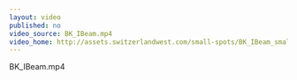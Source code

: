 ```yaml
---
layout: video
published: no
video_source: BK_IBeam.mp4
video_home: http://assets.switzerlandwest.com/small-spots/BK_IBeam_small.mp4
---
```

BK_IBeam.mp4
